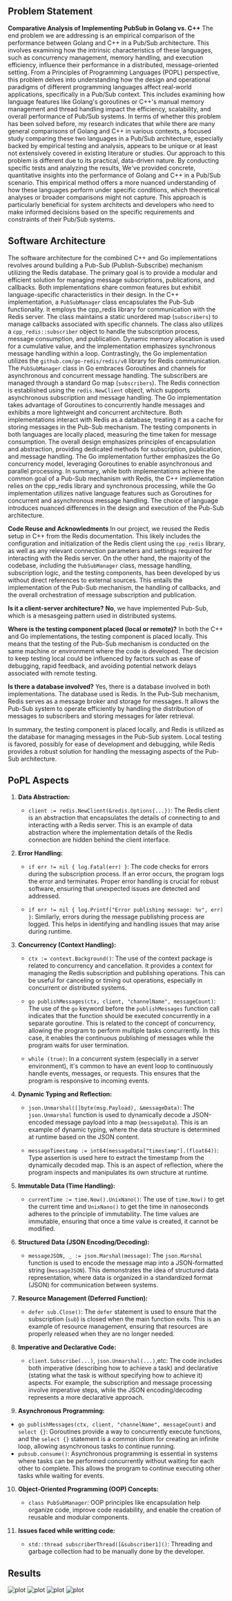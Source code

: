 ## Problem Statement
**Comparative Analysis of Implementing PubSub in Golang vs. C++**
The end problem we are addressing is an empirical comparison of the performance between Golang and C++ in a Pub/Sub architecture. This involves examining how the intrinsic characteristics of these languages, such as concurrency management, memory handling, and execution efficiency, influence their performance in a distributed, message-oriented setting.
From a Principles of Programming Languages (POPL) perspective, this problem delves into understanding how the design and operational paradigms of different programming languages affect real-world applications, specifically in a Pub/Sub context. This includes examining how language features like Golang's goroutines or C++'s manual memory management and thread handling impact the efficiency, scalability, and overall performance of Pub/Sub systems.
In terms of whether this problem has been solved before, my research indicates that while there are many general comparisons of Golang and C++ in various contexts, a focused study comparing these two languages in a Pub/Sub architecture, especially backed by empirical testing and analysis, appears to be unique or at least not extensively covered in existing literature or studies.
Our approach to this problem is different due to its practical, data-driven nature. By conducting specific tests and analyzing the results, We've provided concrete, quantitative insights into the performance of Golang and C++ in a Pub/Sub scenario. This empirical method offers a more nuanced understanding of how these languages perform under specific conditions, which theoretical analyses or broader comparisons might not capture. This approach is particularly beneficial for system architects and developers who need to make informed decisions based on the specific requirements and constraints of their Pub/Sub systems.


## Software Architecture
The software architecture for the combined C++ and Go implementations revolves around building a Pub-Sub (Publish-Subscribe) mechanism utilizing the Redis database. The primary goal is to provide a modular and efficient solution for managing message subscriptions, publications, and callbacks. Both implementations share common features but exhibit language-specific characteristics in their design.
In the C++ implementation, a `PubSubManager` class encapsulates the Pub-Sub functionality. It employs the cpp_redis library for communication with the Redis server. The class maintains a static unordered map (`subscribers`) to manage callbacks associated with specific channels. The class also utilizes a `cpp_redis::subscriber` object to handle the subscription process, message consumption, and publication. Dynamic memory allocation is used for a cumulative value, and the implementation emphasizes synchronous message handling within a loop.
Contrastingly, the Go implementation utilizes the `github.com/go-redis/redis/v8` library for Redis communication. The `PubSubManager` class in Go embraces Goroutines and channels for asynchronous and concurrent message handling. The subscribers are managed through a standard Go map (`subscribers`). The Redis connection is established using the `redis.NewClient` object, which supports asynchronous subscription and message handling. The Go implementation takes advantage of Goroutines to concurrently handle messages and exhibits a more lightweight and concurrent architecture.
Both implementations interact with Redis as a database, treating it as a cache for storing messages in the Pub-Sub mechanism. The testing components in both languages are locally placed, measuring the time taken for message consumption. The overall design emphasizes principles of encapsulation and abstraction, providing dedicated methods for subscription, publication, and message handling. The Go implementation further emphasizes the Go concurrency model, leveraging Goroutines to enable asynchronous and parallel processing.
In summary, while both implementations achieve the common goal of a Pub-Sub mechanism with Redis, the C++ implementation relies on the cpp_redis library and synchronous processing, while the Go implementation utilizes native language features such as Goroutines for concurrent and asynchronous message handling. The choice of language introduces nuanced differences in the design and execution of the Pub-Sub architecture.

**Code Reuse and Acknowledments**
In our project, we reused the Redis setup in C++ from the Redis documentation. This likely includes the configuration and initialization of the Redis client using the `cpp_redis` library, as well as any relevant connection parameters and settings required for interacting with the Redis server.
On the other hand, the majority of the codebase, including the `PubSubManager` class, message handling, subscription logic, and the testing components, has been developed by us without direct references to external sources. This entails the implementation of the Pub-Sub mechanism, the handling of callbacks, and the overall orchestration of message subscription and publication.

**Is it a client-server architecture?**
**No**,  we have implemented Pub-Sub, which is a mesasgeing pattern used in distributed systems.

**Where is the testing component placed (local or remote)?** 
In both the C++ and Go implementations, the testing component is placed locally. This means that the testing of the Pub-Sub mechanism is conducted on the same machine or environment where the code is developed. The decision to keep testing local could be influenced by factors such as ease of debugging, rapid feedback, and avoiding potential network delays associated with remote testing.

**Is there a database involved?**
 Yes, there is a database involved in both implementations. The database used is Redis. In the Pub-Sub mechanism, Redis serves as a message broker and storage for messages. It allows the Pub-Sub system to operate efficiently by handling the distribution of messages to subscribers and storing messages for later retrieval.

In summary, the testing component is placed locally, and Redis is utilized as the database for managing messages in the Pub-Sub system. Local testing is favored, possibly for ease of development and debugging, while Redis provides a robust solution for handling the messaging aspects of the Pub-Sub architecture.

## PoPL Aspects
1.  **Data Abstraction:**
    
    -   `client := redis.NewClient(&redis.Options{...})`: The Redis client is an abstraction that encapsulates the details of connecting to and interacting with a Redis server. This is an example of data abstraction where the implementation details of the Redis connection are hidden behind the client interface.
 
2.  **Error Handling:**
    
    -   `if err != nil { log.Fatal(err) }`: The code checks for errors during the subscription process. If an error occurs, the program logs the error and terminates. Proper error handling is crucial for robust software, ensuring that unexpected issues are detected and addressed.
        
    -   `if err != nil { log.Printf("Error publishing message: %v", err) }`: Similarly, errors during the message publishing process are logged. This helps in identifying and handling issues that may arise during runtime.
        
3.  **Concurrency (Context Handling):**
    
    -   `ctx := context.Background()`: The use of the context package is related to concurrency and cancellation. It provides a context for managing the Redis subscription and publishing operations. This can be useful for canceling or timing out operations, especially in concurrent or distributed systems.

	- `go publishMessages(ctx, client, "channelName", messageCount)`: The use of the `go` keyword before the `publishMessages` function call indicates that the function should be executed concurrently in a separate goroutine. This is related to the concept of concurrency, allowing the program to perform multiple tasks concurrently. In this case, it enables the continuous publishing of messages while the program waits for user termination.
	- `while (true)`: In a concurrent system (especially in a server environment), it's common to have an event loop to continuously handle events, messages, or requests. This ensures that the program is responsive to incoming events.

4.  **Dynamic Typing and Reflection:**
    
    -   `json.Unmarshal([]byte(msg.Payload), &messageData)`: The `json.Unmarshal` function is used to dynamically decode a JSON-encoded message payload into a map (`messageData`). This is an example of dynamic typing, where the data structure is determined at runtime based on the JSON content.
        
    -   `messageTimestamp := int64(messageData["timestamp"].(float64))`: Type assertion is used here to extract the timestamp from the dynamically decoded map. This is an aspect of reflection, where the program inspects and manipulates its own structure at runtime.
        
5.  **Immutable Data (Time Handling):**
    
    -   `currentTime := time.Now().UnixNano()`: The use of `time.Now()` to get the current time and `UnixNano()` to get the time in nanoseconds adheres to the principle of immutability. The time values are immutable, ensuring that once a time value is created, it cannot be modified.

6.  **Structured Data (JSON Encoding/Decoding):**
    
    -   `messageJSON, _ := json.Marshal(message)`: The `json.Marshal` function is used to encode the message map into a JSON-formatted string (`messageJSON`). This demonstrates the idea of structured data representation, where data is organized in a standardized format (JSON) for communication between systems.

7.  **Resource Management (Deferred Function):**
    
    -   `defer sub.Close()`: The `defer` statement is used to ensure that the subscription (`sub`) is closed when the main function exits. This is an example of resource management, ensuring that resources are properly released when they are no longer needed.

8.  **Imperative and Declarative Code:**
    
    -   `client.Subscribe(...)`, `json.Unmarshal(...)`,etc: The code includes both imperative (describing how to achieve a task) and declarative (stating what the task is without specifying how to achieve it) aspects. For example, the subscription and message processing involve imperative steps, while the JSON encoding/decoding represents a more declarative approach.

9. **Asynchronous Programming:**

-   `go publishMessages(ctx, client, "channelName", messageCount)` and `select {}`: Goroutines provide a way to concurrently execute functions, and the `select {}` statement is a common idiom for creating an infinite loop, allowing asynchronous tasks to continue running.
- `pubsub.consume()`: Asynchronous programming is essential in systems where tasks can be performed concurrently without waiting for each other to complete. This allows the program to continue executing other tasks while waiting for events.

10. **Object-Oriented Programming (OOP) Concepts:**
	- `class PubSubManager`: OOP principles like encapsulation help organize code, improve code readability, and enable the creation of reusable and modular components.

11. **Issues faced while writting code:**
	- `std::thread subscriberThread([&subscriber1]()`: Threading and garbage collection had to be manually done by the developer.

## Results

![plot](./results/a.jpg)
![plot](./results/b.jpg)
![plot](./results/c.jpg)
![plot](./results/d.jpg)